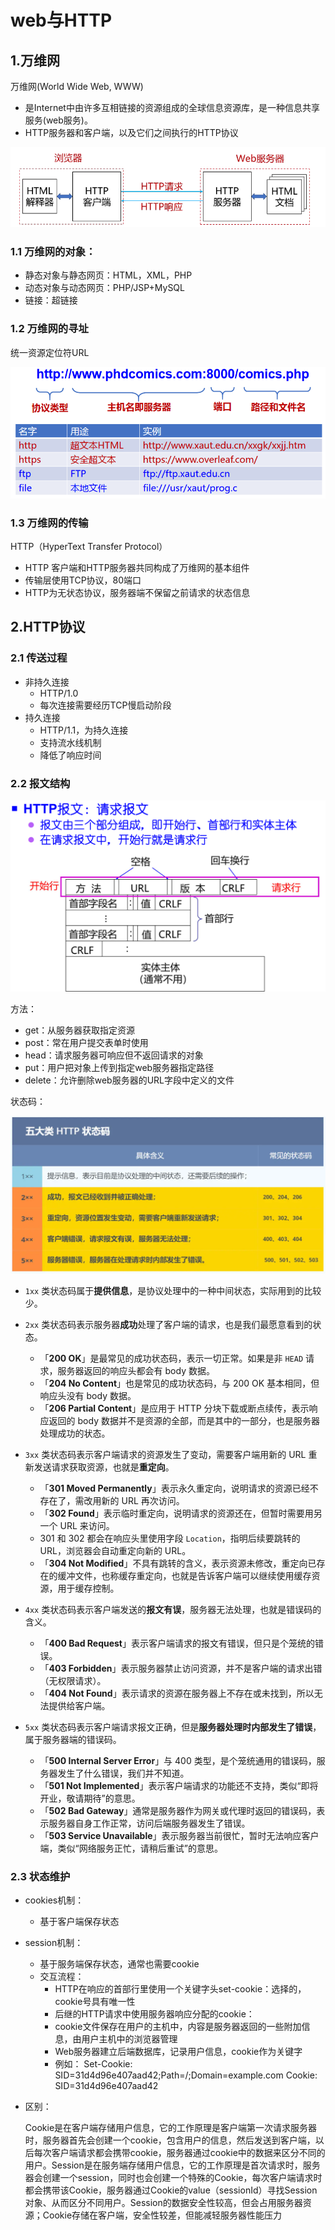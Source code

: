 # web与HTTP

## 1.万维网

万维网(World Wide Web, WWW)

* 是Internet中由许多互相链接的资源组成的全球信息资源库，是一种信息共享服务(web服务)。
* HTTP服务器和客户端，以及它们之间执行的HTTP协议

![image-20240513084345856](.img/2.web与HTTP.assets/image-20240513084345856.png)

### 1.1 万维网的对象：

* 静态对象与静态网页：HTML，XML，PHP
* 动态对象与动态网页：PHP/JSP+MySQL
* 链接：超链接

### 1.2 万维网的寻址

统一资源定位符URL

![image-20240513085754263](.img/2.web与HTTP.assets/image-20240513085754263.png)

### 1.3 万维网的传输

HTTP（HyperText Transfer Protocol）

* HTTP 客户端和HTTP服务器共同构成了万维网的基本组件
* 传输层使用TCP协议，80端口
* HTTP为无状态协议，服务器端不保留之前请求的状态信息

## 2.HTTP协议

### 2.1 传送过程

* 非持久连接
  * HTTP/1.0
  * 每次连接需要经历TCP慢启动阶段
* 持久连接
  * HTTP/1.1，为持久连接
  * 支持流水线机制
  * 降低了响应时间

### 2.2 报文结构

![image-20240517102751142](.img/2.web与HTTP.assets/image-20240517102751142.png)

方法：

* get：从服务器获取指定资源
* post：常在用户提交表单时使用
* head：请求服务器可响应但不返回请求的对象
* put：用户把对象上传到指定web服务器指定路径
* delete：允许删除web服务器的URL字段中定义的文件

状态码：

![img](.img/2.web与HTTP.assets/6-五大类HTTP状态码.webp)

* `1xx` 类状态码属于**提供信息**，是协议处理中的一种中间状态，实际用到的比较少。
* `2xx` 类状态码表示服务器**成功**处理了客户端的请求，也是我们最愿意看到的状态。

  - 「**200 OK**」是最常见的成功状态码，表示一切正常。如果是非 `HEAD` 请求，服务器返回的响应头都会有 body 数据。
  - 「**204 No Content**」也是常见的成功状态码，与 200 OK 基本相同，但响应头没有 body 数据。
  - 「**206 Partial Content**」是应用于 HTTP 分块下载或断点续传，表示响应返回的 body 数据并不是资源的全部，而是其中的一部分，也是服务器处理成功的状态。
* `3xx` 类状态码表示客户端请求的资源发生了变动，需要客户端用新的 URL 重新发送请求获取资源，也就是**重定向**。

  - 「**301 Moved Permanently**」表示永久重定向，说明请求的资源已经不存在了，需改用新的 URL 再次访问。
  - 「**302 Found**」表示临时重定向，说明请求的资源还在，但暂时需要用另一个 URL 来访问。
  - 301 和 302 都会在响应头里使用字段 `Location`，指明后续要跳转的 URL，浏览器会自动重定向新的 URL。
  - 「**304 Not Modified**」不具有跳转的含义，表示资源未修改，重定向已存在的缓冲文件，也称缓存重定向，也就是告诉客户端可以继续使用缓存资源，用于缓存控制。
* `4xx` 类状态码表示客户端发送的**报文有误**，服务器无法处理，也就是错误码的含义。

  - 「**400 Bad Request**」表示客户端请求的报文有错误，但只是个笼统的错误。
  - 「**403 Forbidden**」表示服务器禁止访问资源，并不是客户端的请求出错（无权限请求）。
  - 「**404 Not Found**」表示请求的资源在服务器上不存在或未找到，所以无法提供给客户端。
* `5xx` 类状态码表示客户端请求报文正确，但是**服务器处理时内部发生了错误**，属于服务器端的错误码。

  - 「**500 Internal Server Error**」与 400 类型，是个笼统通用的错误码，服务器发生了什么错误，我们并不知道。
  - 「**501 Not Implemented**」表示客户端请求的功能还不支持，类似“即将开业，敬请期待”的意思。
  - 「**502 Bad Gateway**」通常是服务器作为网关或代理时返回的错误码，表示服务器自身工作正常，访问后端服务器发生了错误。
  - 「**503 Service Unavailable**」表示服务器当前很忙，暂时无法响应客户端，类似“网络服务正忙，请稍后重试”的意思。

### 2.3 状态维护

* cookies机制：

  * 基于客户端保存状态
* session机制：

  * 基于服务端保存状态，通常也需要cookie
  * 交互流程：
    * HTTP在响应的首部行里使用一个关键字头set-cookie：选择的，cookie号具有唯一性
    * 后继的HTTP请求中使用服务器响应分配的cookie：
    * cookie文件保存在用户的主机中，内容是服务器返回的一些附加信息，由用户主机中的浏览器管理
    * Web服务器建立后端数据库，记录用户信息，cookie作为关键字
    * 例如：
      Set-Cookie: SID=31d4d96e407aad42;Path=/;Domain=example.com
      Cookie: SID=31d4d96e407aad42
* 区别：

  Cookie是在客户端存储用户信息，它的工作原理是客户端第一次请求服务器时，服务器首先会创建一个cookie，包含用户的信息，然后发送到客户端，以后每次客户端请求都会携带cookie，服务器通过cookie中的数据来区分不同的用户。Session是在服务端存储用户信息，它的工作原理是首次请求时，服务器会创建一个session，同时也会创建一个特殊的Cookie，每次客户端请求时都会携带该Cookie，服务器通过Cookie的value（sessionId）寻找Session对象、从而区分不同用户。Session的数据安全性较高，但会占用服务器资源；Cookie存储在客户端，安全性较差，但能减轻服务器性能压力
